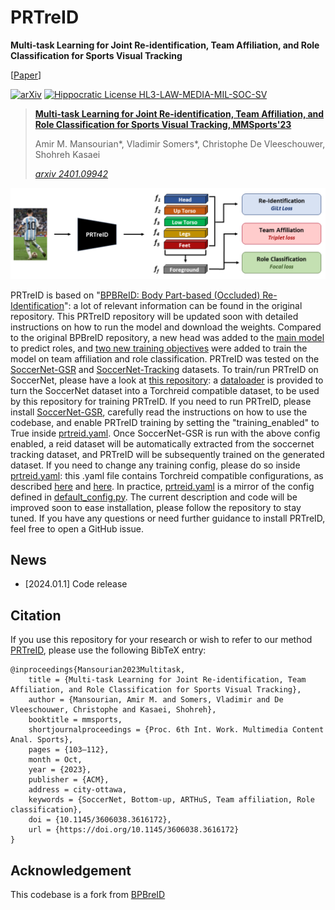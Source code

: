 <!-- TODO

-->



# PRTreID

**Multi-task Learning for Joint Re-identification, Team Affiliation, and Role Classification for Sports Visual Tracking** 

[[Paper](https://arxiv.org/abs/2401.09942)]

[![arXiv](https://img.shields.io/badge/arXiv-2401.09942-<COLOR>.svg)](https://arxiv.org/abs/2401.09942) [![Hippocratic License HL3-LAW-MEDIA-MIL-SOC-SV](https://img.shields.io/static/v1?label=Hippocratic%20License&message=HL3-LAW-MEDIA-MIL-SOC-SV&labelColor=5e2751&color=bc8c3d)](https://firstdonoharm.dev/version/3/0/law-media-mil-soc-sv.html)

>**[Multi-task Learning for Joint Re-identification, Team Affiliation, and Role Classification for Sports Visual Tracking, MMSports'23](https://arxiv.org/abs/2401.09942)**
>
>Amir M. Mansourian*, Vladimir Somers*, Christophe De Vleeschouwer, Shohreh Kasaei
>
>[*arxiv 2401.09942*](https://arxiv.org/abs/2401.09942)
>

![PRTreID diagram](docs/figures/prtreid.png)

PRTreID is based on "[BPBReID: Body Part-based (Occluded) Re-Identification](https://github.com/VlSomers/bpbreid)": a lot of relevant information can be found in the original repository.
This PRTreID repository will be updated soon with detailed instructions on how to run the model and download the weights.
Compared to the original BPBreID repository, a new head was added to the [main model](prtreid/models/bpbreid.py) to predict roles, and [two new training objectives](prtreid/engine/image/part_based_engine.py) were added to train the model on team affiliation and role classification.
PRTreID was tested on the [SoccerNet-GSR](https://github.com/SoccerNet/sn-gamestate) and [SoccerNet-Tracking](https://github.com/SoccerNet/sn-tracking) datasets.
To train/run PRTreID on SoccerNet, please have a look at [this repository](https://github.com/SoccerNet/sn-gamestate): a [dataloader](https://github.com/SoccerNet/sn-gamestate/blob/main/sn_gamestate/reid/prtreid_dataset.py) is provided to turn the SoccerNet dataset into a Torchreid compatible dataset, to be used by this repository for training PRTreID.
If you need to run PRTreID, please install [SoccerNet-GSR](https://github.com/SoccerNet/sn-gamestate), carefully read the instructions on how to use the codebase, and enable PRTreID training by setting the "training_enabled" to True inside [prtreid.yaml](https://github.com/SoccerNet/sn-gamestate/blob/main/sn_gamestate/configs/modules/reid/prtreid.yaml).
Once SoccerNet-GSR is run with the above config enabled, a reid dataset will be automatically extracted from the soccernet tracking dataset, and PRTreID will be subsequently trained on the generated dataset.
If you need to change any training config, please do so inside [prtreid.yaml](https://github.com/SoccerNet/sn-gamestate/blob/main/sn_gamestate/configs/modules/reid/prtreid.yaml): this .yaml file contains Torchreid compatible configurations, as described [here](https://github.com/KaiyangZhou/deep-person-reid) and [here](https://github.com/VlSomers/bpbreid).
In practice, [prtreid.yaml](https://github.com/SoccerNet/sn-gamestate/blob/main/sn_gamestate/configs/modules/reid/prtreid.yaml) is a mirror of the config defined in [default_config.py](prtreid/scripts/default_config.py).
The current description and code will be improved soon to ease installation, please follow the repository to stay tuned.
If you have any questions or need further guidance to install PRTreID, feel free to open a GitHub issue.




## News
- [2024.01.1] Code release


## Citation
If you use this repository for your research or wish to refer to our method [PRTreID](https://arxiv.org/abs/2401.09942), please use the following BibTeX entry:
```
@inproceedings{Mansourian2023Multitask,
	title = {Multi-task Learning for Joint Re-identification, Team Affiliation, and Role Classification for Sports Visual Tracking},
	author = {Mansourian, Amir M. and Somers, Vladimir and De Vleeschouwer, Christophe and Kasaei, Shohreh},
	booktitle = mmsports,
	shortjournalproceedings = {Proc. 6th Int. Work. Multimedia Content Anal. Sports},
	pages = {103–112},
	month = Oct,
	year = {2023},
	publisher = {ACM},
	address = city-ottawa,
	keywords = {SoccerNet, Bottom-up, ARTHuS, Team affiliation, Role classification},
	doi = {10.1145/3606038.3616172},
	url = {https://doi.org/10.1145/3606038.3616172}
}
```

## Acknowledgement
This codebase is a fork from [BPBreID](https://github.com/VlSomers/bpbreid)


